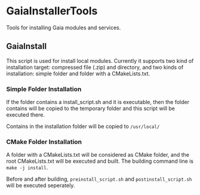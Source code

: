 # GaiaInstallerTools
Tools for installing Gaia modules and services.

## GaiaInstall

This script is used for install local modules.
Currently it supports two kind of installation target: compressed file (.zip) and directory,
and two kinds of installation: simple folder and folder with a CMakeLists.txt.

### Simple Folder Installation

If the folder contains a install_script.sh and it is executable, then the folder contains will be copied to the temporary folder and this script will be executed there. 

Contains in the installation folder will be copied to `/usr/local/`

### CMake Folder Installation

A folder with a CMakeLists.txt will be considered as CMake folder, and the root CMakeLists.txt will be executed and built.
The building command line is `make -j install`.

Before and after building, `preinstall_script.sh` and `postinstall_script.sh` will be executed seperately.